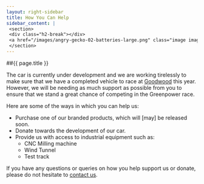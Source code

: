 ```yaml
---
layout: right-sidebar
title: How You Can Help
sidebar_content: |
 <section>
 <div class="h2-break"></div>
 <a href="/images/angry-gecko-02-batteries-large.png" class="image image-full" data-lighter><img src="/images/angry-gecko-02-batteries.jpg" alt="Batteries" /></a>
 </section>
---
```

##{{ page.title }}

The car is currently under development and we are working tirelessly to make sure that we have a completed vehicle to race at [Goodwood](http://www.goodwood.co.uk/home.aspx) this year. However, we will be needing as much support as possible from you to ensure that we stand a great chance of competing in the Greenpower race.

Here are some of the ways in which you can help us:

- Purchase one of our branded products, which will [may] be released soon.
- Donate towards the development of our car.
- Provide us with access to industrial equipment such as:
  - CNC Milling machine
  - Wind Tunnel
  - Test track

If you have any questions or queries on how you help support us or donate, please do not hesitate to [contact us](/contact/).